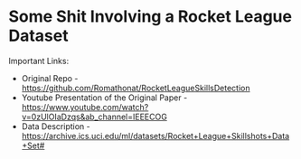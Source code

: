 # Some Shit Involving a Rocket League Dataset


Important Links:

- Original Repo - https://github.com/Romathonat/RocketLeagueSkillsDetection
- Youtube Presentation of the Original Paper - https://www.youtube.com/watch?v=0zUlOIaDzqs&ab_channel=IEEECOG
- Data Description - https://archive.ics.uci.edu/ml/datasets/Rocket+League+Skillshots+Data+Set#

